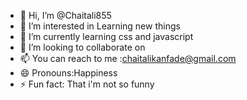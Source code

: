 - 👋 Hi, I’m @Chaitali855
- 👀 I’m interested in Learning new things 
- 🌱 I’m currently learning  css and javascript
- 💞️ I’m looking to collaborate on 
- 📫 You can reach to me :chaitalikanfade@gmail.com
- 😄 Pronouns:Happiness
- ⚡ Fun fact: That i'm not so funny

<!---
Just grabbing all the  good skills inside me and this device !!
--->

